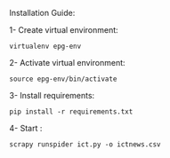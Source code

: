 Installation Guide:

1- Create virtual environment:

    virtualenv epg-env

2- Activate virtual environment:

    source epg-env/bin/activate
 
3- Install requirements:

    pip install -r requirements.txt
    
4-  Start :

    scrapy runspider ict.py -o ictnews.csv
